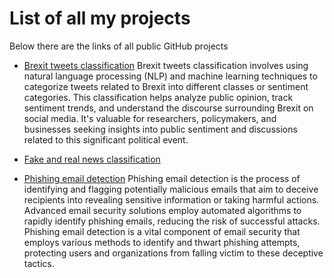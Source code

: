 # List of all my projects
Below there are the links of all public GitHub projects

- [Brexit tweets classification](https://github.com/cozzolinoac11/brexit-tweets)
  Brexit tweets classification involves using natural language processing (NLP) and machine learning techniques to categorize tweets related to Brexit into different classes or sentiment categories. This classification helps analyze public opinion, track sentiment trends, and understand the discourse surrounding Brexit on social media. It's valuable for researchers, policymakers, and businesses seeking insights into public sentiment and discussions related to this significant political event.
  
- [Fake and real news classification](https://github.com/cozzolinoac11/news-classification)
- [Phishing email detection](https://github.com/cozzolinoac11/phishing-email-detection)
  Phishing email detection is the process of identifying and flagging potentially malicious emails that aim to deceive recipients into revealing sensitive information or taking harmful actions. Advanced email security solutions employ automated algorithms to rapidly identify phishing emails, reducing the risk of successful attacks.
Phishing email detection is a vital component of email security that employs various methods to identify and thwart phishing attempts, protecting users and organizations from falling victim to these deceptive tactics.
  
